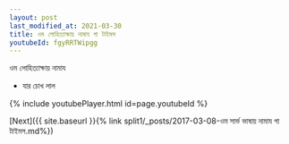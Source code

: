 ```yaml
---
layout: post
last_modified_at: 2021-03-30
title: ওম লোহিত্যাক্ষায় নামায গা টাইমস
youtubeId: fgyRRTWipgg
---
```

 
 
 ওম লোহিত্যাক্ষায় নামায  
 
 -  যার চোখ লাল 
 
  
 
  
 
 
 
 
 
 


{% include youtubePlayer.html id=page.youtubeId %}
 
[Next]({{ site.baseurl }}{% link  split1/_posts/2017-03-08-ওম সার্ভ ভাষায় নামায গা টাইমস.md%})
 
